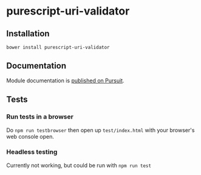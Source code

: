 # purescript-uri-validator

## Installation

```
bower install purescript-uri-validator
```

## Documentation

Module documentation is [published on Pursuit](http://pursuit.purescript.org/packages/purescript-uri-validator).

## Tests

### Run tests in a browser

Do `npm run testbrowser` then open up `test/index.html` with your browser's web
console open.

### Headless testing

Currently not working, but could be run with `npm run test`
